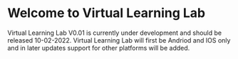 # Welcome to Virtual Learning Lab

Virtual Learning Lab V0.01 is currently under development and should be released 10-02-2022.
Virtual Learning Lab will first be Andriod and IOS only and in later updates support for other platforms will be added.
